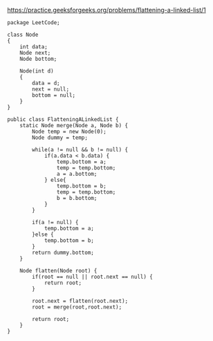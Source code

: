 https://practice.geeksforgeeks.org/problems/flattening-a-linked-list/1
    
    package LeetCode;
    
    class Node
    {
        int data;
        Node next;
        Node bottom;
        
        Node(int d)
        {
            data = d;
            next = null;
            bottom = null;
        }
    }

    public class FlatteningALinkedList {
        static Node merge(Node a, Node b) {
            Node temp = new Node(0);
            Node dummy = temp;
            
            while(a != null && b != null) {
                if(a.data < b.data) {
                    temp.bottom = a;
                    temp = temp.bottom;
                    a = a.bottom;
                } else{
                    temp.bottom = b;
                    temp = temp.bottom;
                    b = b.bottom;
                }
            }
            
            if(a != null) {
                temp.bottom = a;
            }else {
                temp.bottom = b;
            }
            return dummy.bottom;  
        } 
        
        Node flatten(Node root) {
            if(root == null || root.next == null) {
                return root;
            }
            
            root.next = flatten(root.next);
            root = merge(root,root.next);
            
            return root;
        }
    }
